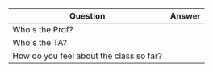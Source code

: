 |Question        |Answer|
|----------------|------|
|Who's the Prof? |      |
|Who's the TA?   |      |
|How do you feel about the class so far?| |
